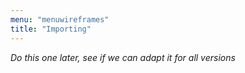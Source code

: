 ```yaml
---
menu: "menuwireframes"
title: "Importing"
---
```


_Do this one later, see if we can adapt it for all versions_
